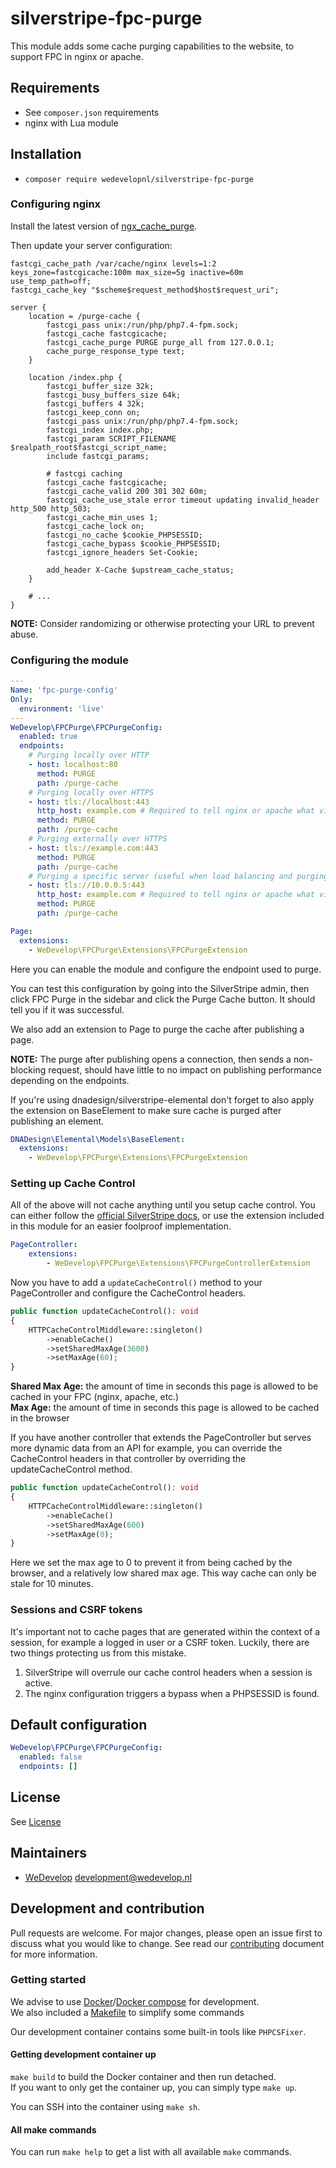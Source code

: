 # silverstripe-fpc-purge
This module adds some cache purging capabilities to the website, to support FPC in nginx or apache.

## Requirements
* See `composer.json` requirements
* nginx with Lua module

## Installation

* `composer require wedevelopnl/silverstripe-fpc-purge`

### Configuring nginx

Install the latest version of [ngx_cache_purge](https://github.com/nginx-modules/ngx_cache_purge).

Then update your server configuration:

```
fastcgi_cache_path /var/cache/nginx levels=1:2 keys_zone=fastcgicache:100m max_size=5g inactive=60m use_temp_path=off;
fastcgi_cache_key "$scheme$request_method$host$request_uri";

server {
    location = /purge-cache {
        fastcgi_pass unix:/run/php/php7.4-fpm.sock;
        fastcgi_cache fastcgicache;
        fastcgi_cache_purge PURGE purge_all from 127.0.0.1;
        cache_purge_response_type text;
    }

    location /index.php {
        fastcgi_buffer_size 32k;
        fastcgi_busy_buffers_size 64k;
        fastcgi_buffers 4 32k;
        fastcgi_keep_conn on;
        fastcgi_pass unix:/run/php/php7.4-fpm.sock;
        fastcgi_index index.php;
        fastcgi_param SCRIPT_FILENAME $realpath_root$fastcgi_script_name;
        include fastcgi_params;

        # fastcgi caching
        fastcgi_cache fastcgicache;
        fastcgi_cache_valid 200 301 302 60m;
        fastcgi_cache_use_stale error timeout updating invalid_header http_500 http_503;
        fastcgi_cache_min_uses 1;
        fastcgi_cache_lock on;
        fastcgi_no_cache $cookie_PHPSESSID;
        fastcgi_cache_bypass $cookie_PHPSESSID;
        fastcgi_ignore_headers Set-Cookie;

        add_header X-Cache $upstream_cache_status;
    }

    # ...
}
```

**NOTE:** Consider randomizing or otherwise protecting your URL to prevent abuse.

### Configuring the module

```yaml
---
Name: 'fpc-purge-config'
Only:
  environment: 'live'
---
WeDevelop\FPCPurge\FPCPurgeConfig:
  enabled: true
  endpoints:
    # Purging locally over HTTP
    - host: localhost:80
      method: PURGE
      path: /purge-cache
    # Purging locally over HTTPS
    - host: tls://localhost:443
      http_host: example.com # Required to tell nginx or apache what virtual host you want to connect to
      method: PURGE
      path: /purge-cache
    # Purging externally over HTTPS
    - host: tls://example.com:443
      method: PURGE
      path: /purge-cache
    # Purging a specific server (useful when load balancing and purging all servers)
    - host: tls://10.0.0.5:443
      http_host: example.com # Required to tell nginx or apache what virtual host you want to connect to
      method: PURGE
      path: /purge-cache

Page:
  extensions:
    - WeDevelop\FPCPurge\Extensions\FPCPurgeExtension
```

Here you can enable the module and configure the endpoint used to purge.

You can test this configuration by going into the SilverStripe admin, then click FPC Purge in the sidebar and click the
Purge Cache button. It should tell you if it was successful.

We also add an extension to Page to purge the cache after publishing a page.

**NOTE:** The purge after publishing opens a connection, then sends a non-blocking request,
should have little to no impact on publishing performance depending on the endpoints.

If you're using dnadesign/silverstripe-elemental don't forget to also apply the extension on BaseElement to make sure cache is purged after publishing an element.

```yaml
DNADesign\Elemental\Models\BaseElement:
  extensions:
    - WeDevelop\FPCPurge\Extensions\FPCPurgeExtension
```

### Setting up Cache Control

All of the above will not cache anything until you setup cache control.
You can either follow the [official SilverStripe docs](https://docs.silverstripe.org/en/4/developer_guides/performance/http_cache_headers/),
or use the extension included in this module for an easier foolproof implementation.

```yaml
PageController:
    extensions:
        - WeDevelop\FPCPurge\Extensions\FPCPurgeControllerExtension
```

Now you have to add a `updateCacheControl()` method to your PageController and configure the CacheControl headers.

```php
public function updateCacheControl(): void
{
    HTTPCacheControlMiddleware::singleton()
        ->enableCache()
        ->setSharedMaxAge(3600)
        ->setMaxAge(60);
}
```

**Shared Max Age:** the amount of time in seconds this page is allowed to be cached in your FPC (nginx, apache, etc.) \
**Max Age:** the amount of time in seconds this page is allowed to be cached in the browser

If you have another controller that extends the PageController but serves more dynamic data from an API for example,
you can override the CacheControl headers in that controller by overriding the updateCacheControl method.

```php
public function updateCacheControl(): void
{
    HTTPCacheControlMiddleware::singleton()
        ->enableCache()
        ->setSharedMaxAge(600)
        ->setMaxAge(0);
}
```

Here we set the max age to 0 to prevent it from being cached by the browser, and a relatively low shared max age.
This way cache can only be stale for 10 minutes.

### Sessions and CSRF tokens

It's important not to cache pages that are generated within the context of a session, for example a logged in user or
a CSRF token. Luckily, there are two things protecting us from this mistake.

1. SilverStripe will overrule our cache control headers when a session is active.
2. The nginx configuration triggers a bypass when a PHPSESSID is found.

## Default configuration

```yaml
WeDevelop\FPCPurge\FPCPurgeConfig:
  enabled: false
  endpoints: []
```

## License
See [License](LICENSE)

## Maintainers
* [WeDevelop](https://www.wedevelop.nl/) <development@wedevelop.nl>

## Development and contribution
Pull requests are welcome. For major changes, please open an issue first to discuss what you would like to change.
See read our [contributing](CONTRIBUTING.md) document for more information.

### Getting started
We advise to use [Docker](https://docker.com)/[Docker compose](https://docs.docker.com/compose/) for development.\
We also included a [Makefile](https://www.gnu.org/software/make/) to simplify some commands

Our development container contains some built-in tools like `PHPCSFixer`.

#### Getting development container up
`make build` to build the Docker container and then run detached.\
If you want to only get the container up, you can simply type `make up`.

You can SSH into the container using `make sh`.

#### All make commands
You can run `make help` to get a list with all available `make` commands.
